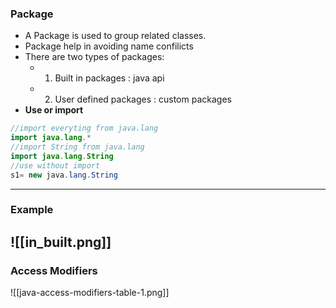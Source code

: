 ### **Package**
- A Package is used to group related classes.
- Package help in avoiding name confilicts
- There are two types of packages:
	- 1. Built in packages : java api
	- 2. User defined packages : custom packages
- **Use or import**
```java
//import everyting from java.lang
import java.lang.*
//import String from java.lang
import java.lang.String
//use without import
s1= new java.lang.String 
``` 
---
### **Example**

![[in_built.png]]
---
### **Access Modifiers**
![[java-access-modifiers-table-1.png]]
